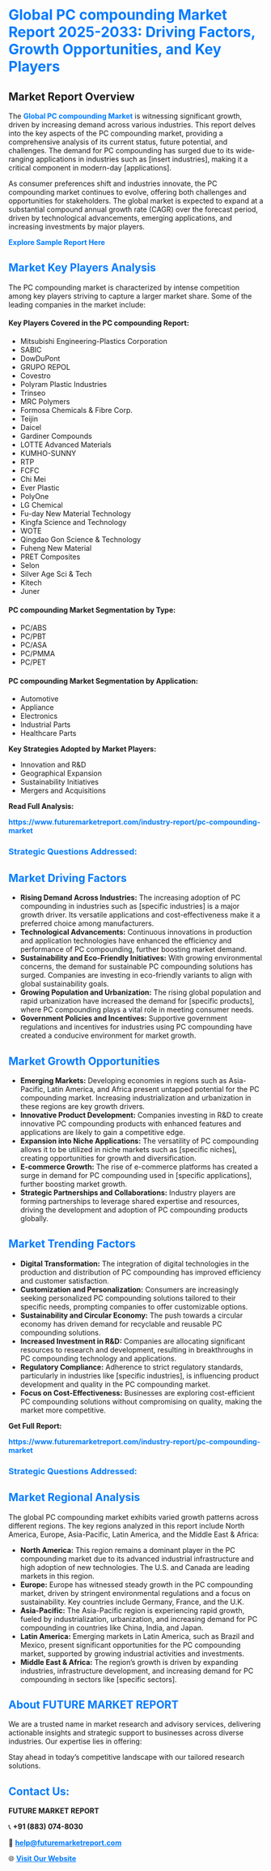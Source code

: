 <h1 style="color: #007BFF;">Global PC compounding Market Report 2025-2033: Driving Factors, Growth Opportunities, and Key Players</h1>

<section id="overview">
<h2>Market Report Overview</h2>
<p>The <a href="https://www.futuremarketreport.com/industry-report/pc-compounding-market" style="color: #007BFF; text-decoration: none;"><strong>Global PC compounding Market</strong></a> is witnessing significant growth, driven by increasing demand across various industries. This report delves into the key aspects of the PC compounding market, providing a comprehensive analysis of its current status, future potential, and challenges. The demand for PC compounding has surged due to its wide-ranging applications in industries such as [insert industries], making it a critical component in modern-day [applications].</p>
<p>As consumer preferences shift and industries innovate, the PC compounding market continues to evolve, offering both challenges and opportunities for stakeholders. The global market is expected to expand at a substantial compound annual growth rate (CAGR) over the forecast period, driven by technological advancements, emerging applications, and increasing investments by major players.</p>
</section>

<section id="overview">
<p><a href="https://www.futuremarketreport.com/request-sample/reportId=114897" style="color: #007BFF; text-decoration: none;"><strong>Explore Sample Report Here</strong></a></p>
</section>

<section id="key-players">
<h2 style="color: #007BFF;">Market Key Players Analysis</h2>
<p>The PC compounding market is characterized by intense competition among key players striving to capture a larger market share. Some of the leading companies in the market include:</p>
<h4>Key Players Covered in the PC compounding Report:</h4>
<ul><li>Mitsubishi Engineering-Plastics Corporation</li><li>SABIC</li><li>DowDuPont</li><li>GRUPO REPOL</li><li>Covestro</li><li>Polyram Plastic Industries</li><li>Trinseo</li><li>MRC Polymers</li><li>Formosa Chemicals &amp; Fibre Corp.</li><li>Teijin</li><li>Daicel</li><li>Gardiner Compounds</li><li>LOTTE Advanced Materials</li><li>KUMHO-SUNNY</li><li>RTP</li><li>FCFC</li><li>Chi Mei</li><li>Ever Plastic</li><li>PolyOne</li><li>LG Chemical</li><li>Fu-day New Material Technology</li><li>Kingfa Science and Technology</li><li>WOTE</li><li>Qingdao Gon Science &amp; Technology</li><li>Fuheng New Material</li><li>PRET Composites</li><li>Selon</li><li>Silver Age Sci &amp; Tech</li><li>Kitech</li><li>Juner</li></ul>
<h4>PC compounding Market Segmentation by Type:</h4>
<ul><li>PC/ABS</li><li>PC/PBT</li><li>PC/ASA</li><li>PC/PMMA</li><li>PC/PET</li></ul>

<h4>PC compounding Market Segmentation by Application:</h4>
<ul><li>Automotive</li><li>Appliance</li><li>Electronics</li><li>Industrial Parts</li><li>Healthcare Parts</li></ul>
<p><strong>Key Strategies Adopted by Market Players:</strong></p>
<ul>
<li>Innovation and R&D</li>
<li>Geographical Expansion</li>
<li>Sustainability Initiatives</li>
<li>Mergers and Acquisitions</li>
</ul>
</section>

<section>
<p><strong>Read Full Analysis: </strong></p><a href="https://www.futuremarketreport.com/industry-report/pc-compounding-market" style="color: #007BFF; text-decoration: none;"><strong>https://www.futuremarketreport.com/industry-report/pc-compounding-market</strong></a>
<h3 style="color: #007BFF;">Strategic Questions Addressed:</h3>
</section>

<section id="driving-factors">
<h2 style="color: #007BFF;">Market Driving Factors</h2>
<ul>
<li><strong>Rising Demand Across Industries:</strong> The increasing adoption of PC compounding in industries such as [specific industries] is a major growth driver. Its versatile applications and cost-effectiveness make it a preferred choice among manufacturers.</li>
<li><strong>Technological Advancements:</strong> Continuous innovations in production and application technologies have enhanced the efficiency and performance of PC compounding, further boosting market demand.</li>
<li><strong>Sustainability and Eco-Friendly Initiatives:</strong> With growing environmental concerns, the demand for sustainable PC compounding solutions has surged. Companies are investing in eco-friendly variants to align with global sustainability goals.</li>
<li><strong>Growing Population and Urbanization:</strong> The rising global population and rapid urbanization have increased the demand for [specific products], where PC compounding plays a vital role in meeting consumer needs.</li>
<li><strong>Government Policies and Incentives:</strong> Supportive government regulations and incentives for industries using PC compounding have created a conducive environment for market growth.</li>
</ul>
</section>

<section id="growth-opportunities">
<h2 style="color: #007BFF;">Market Growth Opportunities</h2>
<ul>
<li><strong>Emerging Markets:</strong> Developing economies in regions such as Asia-Pacific, Latin America, and Africa present untapped potential for the PC compounding market. Increasing industrialization and urbanization in these regions are key growth drivers.</li>
<li><strong>Innovative Product Development:</strong> Companies investing in R&D to create innovative PC compounding products with enhanced features and applications are likely to gain a competitive edge.</li>
<li><strong>Expansion into Niche Applications:</strong> The versatility of PC compounding allows it to be utilized in niche markets such as [specific niches], creating opportunities for growth and diversification.</li>
<li><strong>E-commerce Growth:</strong> The rise of e-commerce platforms has created a surge in demand for PC compounding used in [specific applications], further boosting market growth.</li>
<li><strong>Strategic Partnerships and Collaborations:</strong> Industry players are forming partnerships to leverage shared expertise and resources, driving the development and adoption of PC compounding products globally.</li>
</ul>
</section>

<section id="trending-factors">
<h2 style="color: #007BFF;">Market Trending Factors</h2>
<ul>
<li><strong>Digital Transformation:</strong> The integration of digital technologies in the production and distribution of PC compounding has improved efficiency and customer satisfaction.</li>
<li><strong>Customization and Personalization:</strong> Consumers are increasingly seeking personalized PC compounding solutions tailored to their specific needs, prompting companies to offer customizable options.</li>
<li><strong>Sustainability and Circular Economy:</strong> The push towards a circular economy has driven demand for recyclable and reusable PC compounding solutions.</li>
<li><strong>Increased Investment in R&D:</strong> Companies are allocating significant resources to research and development, resulting in breakthroughs in PC compounding technology and applications.</li>
<li><strong>Regulatory Compliance:</strong> Adherence to strict regulatory standards, particularly in industries like [specific industries], is influencing product development and quality in the PC compounding market.</li>
<li><strong>Focus on Cost-Effectiveness:</strong> Businesses are exploring cost-efficient PC compounding solutions without compromising on quality, making the market more competitive.</li>
</ul>
</section>

<section>
<p><strong>Get Full Report: </strong></p><a href="https://www.futuremarketreport.com/industry-report/pc-compounding-market" style="color: #007BFF; text-decoration: none;"><strong>https://www.futuremarketreport.com/industry-report/pc-compounding-market</strong></a>
<h3 style="color: #007BFF;">Strategic Questions Addressed:</h3>
</section>


<section id="regional-analysis">
<h2 style="color: #007BFF;">Market Regional Analysis</h2>
<p>The global PC compounding market exhibits varied growth patterns across different regions. The key regions analyzed in this report include North America, Europe, Asia-Pacific, Latin America, and the Middle East & Africa:</p>
<ul>
<li><strong>North America:</strong> This region remains a dominant player in the PC compounding market due to its advanced industrial infrastructure and high adoption of new technologies. The U.S. and Canada are leading markets in this region.</li>
<li><strong>Europe:</strong> Europe has witnessed steady growth in the PC compounding market, driven by stringent environmental regulations and a focus on sustainability. Key countries include Germany, France, and the U.K.</li>
<li><strong>Asia-Pacific:</strong> The Asia-Pacific region is experiencing rapid growth, fueled by industrialization, urbanization, and increasing demand for PC compounding in countries like China, India, and Japan.</li>
<li><strong>Latin America:</strong> Emerging markets in Latin America, such as Brazil and Mexico, present significant opportunities for the PC compounding market, supported by growing industrial activities and investments.</li>
<li><strong>Middle East & Africa:</strong> The region’s growth is driven by expanding industries, infrastructure development, and increasing demand for PC compounding in sectors like [specific sectors].</li>
</ul>
</section>

<footer>
<h2 style="color: #007BFF;">About FUTURE MARKET REPORT</h2>
<p>We are a trusted name in market research and advisory services, delivering actionable insights and strategic support to businesses across diverse industries. Our expertise lies in offering:</p>

<p>Stay ahead in today’s competitive landscape with our tailored research solutions.</p>

<h2 style="color: #007BFF;">Contact Us:</h2>
<p><strong>FUTURE MARKET REPORT</strong></p>
<p>📞 <strong>+91 (883) 074-8030</strong></p>
<p>📧 <strong><a href="mailto:help@futuremarketreport.com" style="color: #007BFF;">help@futuremarketreport.com</a></strong></p>
<p>🌐 <strong><a href="https://www.futuremarketreport.com/" style="color: #007BFF;">Visit Our Website</a></strong></p>
</footer>